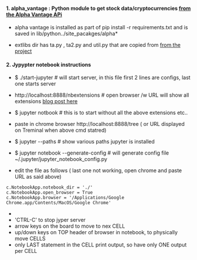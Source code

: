 

#### 1. alpha_vantage : Python module to get stock data/cryptocurrencies [from the Alpha Vantage APi](https://github.com/RomelTorres/alpha_vantage)

- alpha vantage is installed as part of pip install -r requirements.txt and is saved in lib/python../site_pacakges/alpha*

- extlibs dir has  ta.py , ta2.py and util.py that are copied from [from the project](https://github.com/bukosabino/financial-forecasting-challenge-gresearch)


####  2. Jypypter notebook instructions
-  $ ./start-jupyter    # will start server, in this file first 2 lines are configs, last one starts server

- http://localhost:8888/nbextensions   # open browser /w URL will show all extensions [ blog post here](https://codeburst.io/jupyter-notebook-tricks-for-data-science-that-enhance-your-efficiency-95f98d3adee4)


 - $ jupyter notbook   #  this is to start without all the above extensions etc..
 
 -  paste in chrome browser http://localhost:8888/tree ( or URL displayed on Treminal when above cmd statred)
 - $ jupyter --paths   # show various paths jupyter is installed 
 - $ jupyter notebook --generate-config   # will generate config file ~/.jupyter/jupyter_notebook_config.py
 - edit the file as follows ( last one not working, open chrome and paste URL as said above)
 ```
 c.NotebookApp.notebook_dir = './'
 c.NotebookApp.open_browser = True
 c.NotebookApp.browser = '/Applications/Google Chrome.app/Contents/MacOS/Google Chrome'
 ```
 - 
 - 'CTRL-C' to stop jyper server 
 - arrow keys on the board to move to nex CELL
 - up/down keys on TOP header of browser in notebook, to physically move CELLS
 - only LAST statement in the CELL print output, so have only ONE output per CELL